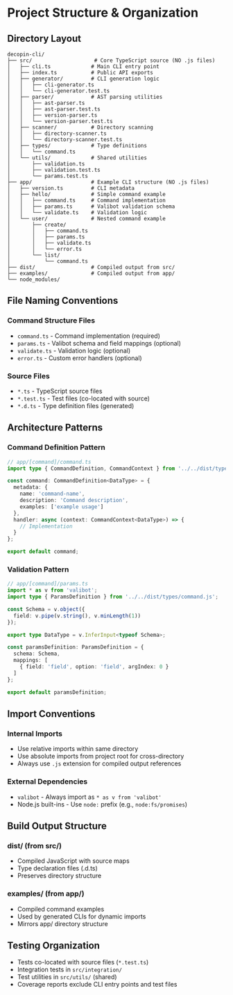 # Project Structure & Organization

## Directory Layout

```
decopin-cli/
├── src/                    # Core TypeScript source (NO .js files)
│   ├── cli.ts             # Main CLI entry point
│   ├── index.ts           # Public API exports
│   ├── generator/         # CLI generation logic
│   │   ├── cli-generator.ts
│   │   └── cli-generator.test.ts
│   ├── parser/            # AST parsing utilities
│   │   ├── ast-parser.ts
│   │   ├── ast-parser.test.ts
│   │   ├── version-parser.ts
│   │   └── version-parser.test.ts
│   ├── scanner/           # Directory scanning
│   │   ├── directory-scanner.ts
│   │   └── directory-scanner.test.ts
│   ├── types/             # Type definitions
│   │   └── command.ts
│   └── utils/             # Shared utilities
│       ├── validation.ts
│       ├── validation.test.ts
│       └── params.test.ts
├── app/                   # Example CLI structure (NO .js files)
│   ├── version.ts         # CLI metadata
│   ├── hello/             # Simple command example
│   │   ├── command.ts     # Command implementation
│   │   ├── params.ts      # Valibot validation schema
│   │   └── validate.ts    # Validation logic
│   └── user/              # Nested command example
│       ├── create/
│       │   ├── command.ts
│       │   ├── params.ts
│       │   ├── validate.ts
│       │   └── error.ts
│       └── list/
│           └── command.ts
├── dist/                  # Compiled output from src/
├── examples/              # Compiled output from app/
└── node_modules/
```

## File Naming Conventions

### Command Structure Files
- `command.ts` - Command implementation (required)
- `params.ts` - Valibot schema and field mappings (optional)
- `validate.ts` - Validation logic (optional)
- `error.ts` - Custom error handlers (optional)

### Source Files
- `*.ts` - TypeScript source files
- `*.test.ts` - Test files (co-located with source)
- `*.d.ts` - Type definition files (generated)

## Architecture Patterns

### Command Definition Pattern
```typescript
// app/[command]/command.ts
import type { CommandDefinition, CommandContext } from '../../dist/types/command.js';

const command: CommandDefinition<DataType> = {
  metadata: {
    name: 'command-name',
    description: 'Command description',
    examples: ['example usage']
  },
  handler: async (context: CommandContext<DataType>) => {
    // Implementation
  }
};

export default command;
```

### Validation Pattern
```typescript
// app/[command]/params.ts
import * as v from 'valibot';
import type { ParamsDefinition } from '../../dist/types/command.js';

const Schema = v.object({
  field: v.pipe(v.string(), v.minLength(1))
});

export type DataType = v.InferInput<typeof Schema>;

const paramsDefinition: ParamsDefinition = {
  schema: Schema,
  mappings: [
    { field: 'field', option: 'field', argIndex: 0 }
  ]
};

export default paramsDefinition;
```

## Import Conventions

### Internal Imports
- Use relative imports within same directory
- Use absolute imports from project root for cross-directory
- Always use `.js` extension for compiled output references

### External Dependencies
- `valibot` - Always import as `* as v from 'valibot'`
- Node.js built-ins - Use `node:` prefix (e.g., `node:fs/promises`)

## Build Output Structure

### dist/ (from src/)
- Compiled JavaScript with source maps
- Type declaration files (.d.ts)
- Preserves directory structure

### examples/ (from app/)
- Compiled command examples
- Used by generated CLIs for dynamic imports
- Mirrors app/ directory structure

## Testing Organization
- Tests co-located with source files (`*.test.ts`)
- Integration tests in `src/integration/`
- Test utilities in `src/utils/` (shared)
- Coverage reports exclude CLI entry points and test files